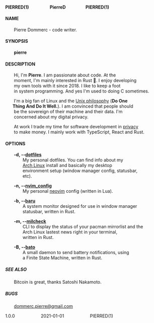 #### PIERRED(1)&nbsp;&nbsp;&nbsp;&nbsp;&nbsp;&nbsp;&nbsp;&nbsp;&nbsp;&nbsp;&nbsp;&nbsp;&nbsp;&nbsp;&nbsp;&nbsp;&nbsp;&nbsp;&nbsp;&nbsp;PierreD&nbsp;&nbsp;&nbsp;&nbsp;&nbsp;&nbsp;&nbsp;&nbsp;&nbsp;&nbsp;&nbsp;&nbsp;&nbsp;&nbsp;&nbsp;&nbsp;&nbsp;&nbsp;&nbsp;PIERRED(1)

#### NAME
&nbsp;&nbsp;&nbsp;&nbsp;&nbsp;&nbsp;&nbsp;Pierre Dommerc - code writer.

#### SYNOPSIS
&nbsp;&nbsp;&nbsp;&nbsp;&nbsp;&nbsp;&nbsp;**pierre**

#### DESCRIPTION
&nbsp;&nbsp;&nbsp;&nbsp;&nbsp;&nbsp;&nbsp;Hi, I'm **Pierre**. I am passionate about code. At the\
&nbsp;&nbsp;&nbsp;&nbsp;&nbsp;&nbsp;&nbsp;moment, I'm mainly interested in Rust :crab:. I enjoy developing\
&nbsp;&nbsp;&nbsp;&nbsp;&nbsp;&nbsp;&nbsp;my own tools with it since 2018. I like to keep a foot\
&nbsp;&nbsp;&nbsp;&nbsp;&nbsp;&nbsp;&nbsp;in system programming. And yes I'm used to doing C sometimes.

&nbsp;&nbsp;&nbsp;&nbsp;&nbsp;&nbsp;&nbsp;I'm a big fan of Linux and the [Unix philosophy](https://en.wikipedia.org/wiki/Unix_philosophy) (**Do One\
&nbsp;&nbsp;&nbsp;&nbsp;&nbsp;&nbsp;&nbsp;Thing And Do It Well.**). I am convinced that people should\
&nbsp;&nbsp;&nbsp;&nbsp;&nbsp;&nbsp;&nbsp;be the sovereign of their machine and their data. I'm\
&nbsp;&nbsp;&nbsp;&nbsp;&nbsp;&nbsp;&nbsp;concerned about my digital privacy.

&nbsp;&nbsp;&nbsp;&nbsp;&nbsp;&nbsp;&nbsp;At work I trade my time for software development in [privacy](https://nymtech.net/)\
&nbsp;&nbsp;&nbsp;&nbsp;&nbsp;&nbsp;&nbsp;to make money. I mainly work with TypeScript, React and Rust.

#### OPTIONS
&nbsp;&nbsp;&nbsp;&nbsp;&nbsp;&nbsp;&nbsp;**-d, --[dotfiles](https://github.com/doums/dotfiles)**\
&nbsp;&nbsp;&nbsp;&nbsp;&nbsp;&nbsp;&nbsp;&nbsp;&nbsp;&nbsp;&nbsp;&nbsp;&nbsp;&nbsp;My personal dotfiles. You can find info about my\
&nbsp;&nbsp;&nbsp;&nbsp;&nbsp;&nbsp;&nbsp;&nbsp;&nbsp;&nbsp;&nbsp;&nbsp;&nbsp;&nbsp;[Arch Linux](https://archlinux.org/) install and basically my desktop\
&nbsp;&nbsp;&nbsp;&nbsp;&nbsp;&nbsp;&nbsp;&nbsp;&nbsp;&nbsp;&nbsp;&nbsp;&nbsp;&nbsp;environment setup (window manager config, statusbar,\
&nbsp;&nbsp;&nbsp;&nbsp;&nbsp;&nbsp;&nbsp;&nbsp;&nbsp;&nbsp;&nbsp;&nbsp;&nbsp;&nbsp;etc).

&nbsp;&nbsp;&nbsp;&nbsp;&nbsp;&nbsp;&nbsp;**-n, --[nvim_config](https://github.com/doums/nvim_config)**\
&nbsp;&nbsp;&nbsp;&nbsp;&nbsp;&nbsp;&nbsp;&nbsp;&nbsp;&nbsp;&nbsp;&nbsp;&nbsp;&nbsp;My personal [neovim](https://neovim.io/) config (written in Lua).

&nbsp;&nbsp;&nbsp;&nbsp;&nbsp;&nbsp;&nbsp;**-b, --[baru](https://github.com/doums/baru)**\
&nbsp;&nbsp;&nbsp;&nbsp;&nbsp;&nbsp;&nbsp;&nbsp;&nbsp;&nbsp;&nbsp;&nbsp;&nbsp;&nbsp;A system monitor designed for use in window manager\
&nbsp;&nbsp;&nbsp;&nbsp;&nbsp;&nbsp;&nbsp;&nbsp;&nbsp;&nbsp;&nbsp;&nbsp;&nbsp;&nbsp;statusbar, written in Rust.

&nbsp;&nbsp;&nbsp;&nbsp;&nbsp;&nbsp;&nbsp;**-m, --[milcheck](https://github.com/doums/milcheck)**\
&nbsp;&nbsp;&nbsp;&nbsp;&nbsp;&nbsp;&nbsp;&nbsp;&nbsp;&nbsp;&nbsp;&nbsp;&nbsp;&nbsp;CLI to display the status of your pacman mirrorlist and the\
&nbsp;&nbsp;&nbsp;&nbsp;&nbsp;&nbsp;&nbsp;&nbsp;&nbsp;&nbsp;&nbsp;&nbsp;&nbsp;&nbsp;Arch Linux lastest news right in your terminal,\
&nbsp;&nbsp;&nbsp;&nbsp;&nbsp;&nbsp;&nbsp;&nbsp;&nbsp;&nbsp;&nbsp;&nbsp;&nbsp;&nbsp;written in Rust.

&nbsp;&nbsp;&nbsp;&nbsp;&nbsp;&nbsp;&nbsp;**-B, --[bato](https://github.com/doums/bato)**\
&nbsp;&nbsp;&nbsp;&nbsp;&nbsp;&nbsp;&nbsp;&nbsp;&nbsp;&nbsp;&nbsp;&nbsp;&nbsp;&nbsp;A small daemon to send battery notifications, using\
&nbsp;&nbsp;&nbsp;&nbsp;&nbsp;&nbsp;&nbsp;&nbsp;&nbsp;&nbsp;&nbsp;&nbsp;&nbsp;&nbsp;a Finite State Machine, written in Rust.

##### SEE ALSO
&nbsp;&nbsp;&nbsp;&nbsp;&nbsp;&nbsp;&nbsp;Bitcoin is great, thanks Satoshi Nakamoto.

##### BUGS
&nbsp;&nbsp;&nbsp;&nbsp;&nbsp;&nbsp;&nbsp;dommerc.pierre@gmail.com

1.0.0&nbsp;&nbsp;&nbsp;&nbsp;&nbsp;&nbsp;&nbsp;&nbsp;&nbsp;&nbsp;&nbsp;&nbsp;&nbsp;&nbsp;&nbsp;&nbsp;&nbsp;&nbsp;&nbsp;&nbsp;&nbsp;2021-01-01&nbsp;&nbsp;&nbsp;&nbsp;&nbsp;&nbsp;&nbsp;&nbsp;&nbsp;&nbsp;&nbsp;&nbsp;&nbsp;&nbsp;&nbsp;&nbsp;&nbsp;&nbsp;&nbsp;&nbsp;&nbsp;PIERRED(1)
